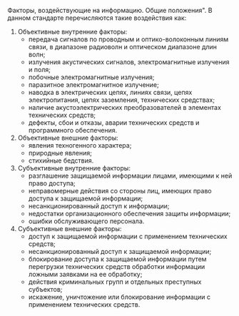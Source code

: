 Факторы, воздействующие на информацию. Общие положения". В данном стандарте перечисляются такие воздействия как:

1. Объективные внутренние факторы:
	-  передача сигналов по проводным и оптико-волоконным линиям связи, в диапазоне радиоволн и оптическом диапазоне длин волн;
	-  излучения акустических сигналов, электромагнитные излучения и поля;
	+ побочные электромагнитные излучения;
	+ паразитное электромагнитное излучение;
	+ наводка в электрических цепях, линиях связи, цепях электропитания, цепях заземления, технических средствах;
	+ наличие акустоэлектрических преобразователей в элементах технических средств;
	+ дефекты, сбои и отказы, аварии технических средств и программного обеспечения.
2. Объективные внешние факторы:
	-  явления техногенного характера;
	+ природные явления;
	+ стихийные бедствия.
3. Субъективные внутренние факторы:
	- разглашение защищаемой информации лицами, имеющими к ней право доступа;
	- неправомерные действия со стороны лиц, имеющих право доступа к защищаемой информации;
	- несанкционированный доступ к информации;
	- недостатки организационного обеспечения защиты информации;
	- ошибки обслуживающего персонала.
4. Субъективные внешние факторы:
	- доступ к защищаемой информации с применением технических средств;
	- несанкционированный доступ к защищаемой информации;
	- блокирование доступа к защищаемой информации путем перегрузки технических средств обработки информации ложными заявками на ее обработку;
	- действия криминальных групп и отдельных преступных субъектов;
	- искажение, уничтожение или блокирование информации с применением технических средств.

